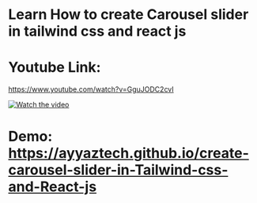 # Learn How to create Carousel slider in tailwind css and react js
# Youtube Link:
https://www.youtube.com/watch?v=GguJODC2cvI

[![Watch the video](https://img.youtube.com/vi/GguJODC2cvI/hqdefault.jpg)](https://www.youtube.com/embed/GguJODC2cvI)

# Demo: https://ayyaztech.github.io/create-carousel-slider-in-Tailwind-css-and-React-js
